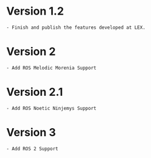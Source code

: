 # Version 1.2
    - Finish and publish the features developed at LEX.

# Version 2
    - Add ROS Melodic Morenia Support

# Version 2.1
    - Add ROS Noetic Ninjemys Support

# Version 3
    - Add ROS 2 Support
